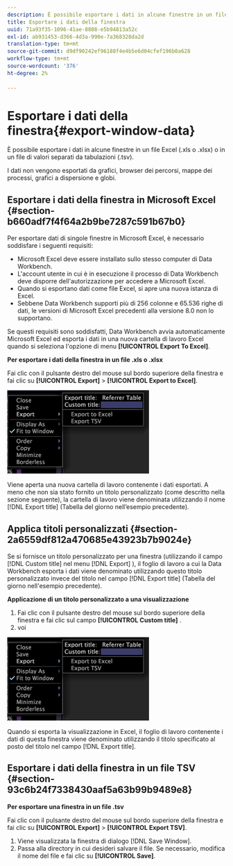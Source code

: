 ```yaml
---
description: È possibile esportare i dati in alcune finestre in un file Excel (.xls o .xlsx) o in un file di valori separati da tabulazioni (.tsv).
title: Esportare i dati della finestra
uuid: 71a93f35-1096-41ae-8808-e5b94813a52c
exl-id: ab931453-d366-4d3a-990e-7a368328da2d
translation-type: tm+mt
source-git-commit: d9df90242ef96188f4e4b5e6d04cfef196b0a628
workflow-type: tm+mt
source-wordcount: '376'
ht-degree: 2%

---
```


# Esportare i dati della finestra{#export-window-data}

È possibile esportare i dati in alcune finestre in un file Excel (.xls o .xlsx) o in un file di valori separati da tabulazioni (.tsv).

I dati non vengono esportati da grafici, browser dei percorsi, mappe dei processi, grafici a dispersione e globi.

## Esportare i dati della finestra in Microsoft Excel {#section-b660adf7f4f64a2b9be7287c591b67b0}

Per esportare dati di singole finestre in Microsoft Excel, è necessario soddisfare i seguenti requisiti:

* Microsoft Excel deve essere installato sullo stesso computer di Data Workbench.
* L&#39;account utente in cui è in esecuzione il processo di Data Workbench deve disporre dell&#39;autorizzazione per accedere a Microsoft Excel.
* Quando si esportano dati come file Excel, si apre una nuova istanza di Excel.
* Sebbene Data Workbench supporti più di 256 colonne e 65.536 righe di dati, le versioni di Microsoft Excel precedenti alla versione 8.0 non lo supportano.

Se questi requisiti sono soddisfatti, Data Workbench avvia automaticamente Microsoft Excel ed esporta i dati in una nuova cartella di lavoro Excel quando si seleziona l&#39;opzione di menu **[!UICONTROL Export To Excel]**.

**Per esportare i dati della finestra in un file .xls o .xlsx**

Fai clic con il pulsante destro del mouse sul bordo superiore della finestra e fai clic su **[!UICONTROL Export]** > **[!UICONTROL Export to Excel]**.

![](assets/mnu_window_TitleBar_Export.png)

Viene aperta una nuova cartella di lavoro contenente i dati esportati. A meno che non sia stato fornito un titolo personalizzato (come descritto nella sezione seguente), la cartella di lavoro viene denominata utilizzando il nome [!DNL Export title] (Tabella del giorno nell’esempio precedente).

## Applica titoli personalizzati {#section-2a6559df812a470685e43923b7b9024e}

Se si fornisce un titolo personalizzato per una finestra (utilizzando il campo [!DNL Custom title] nel menu [!DNL Export] ), il foglio di lavoro a cui la Data Workbench esporta i dati viene denominato utilizzando questo titolo personalizzato invece del titolo nel campo [!DNL Export title] (Tabella del giorno nell&#39;esempio precedente).

**Applicazione di un titolo personalizzato a una visualizzazione**

1. Fai clic con il pulsante destro del mouse sul bordo superiore della finestra e fai clic sul campo **[!UICONTROL Custom title]** .
1. voi

![](assets/mnu_window_TitleBar_Export.png)

Quando si esporta la visualizzazione in Excel, il foglio di lavoro contenente i dati di questa finestra viene denominato utilizzando il titolo specificato al posto del titolo nel campo [!DNL Export title].

## Esportare i dati della finestra in un file TSV {#section-93c6b24f7338430aaf5a63b99b9489e8}

**Per esportare una finestra in un file .tsv**

Fai clic con il pulsante destro del mouse sul bordo superiore della finestra e fai clic su **[!UICONTROL Export]** > **[!UICONTROL Export TSV]**.

1. Viene visualizzata la finestra di dialogo [!DNL Save Window].
1. Passa alla directory in cui desideri salvare il file. Se necessario, modifica il nome del file e fai clic su **[!UICONTROL Save]**.
